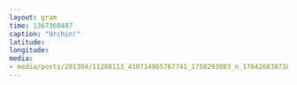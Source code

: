 ```yaml
---
layout: gram
time: 1367368487
caption: "Urchin!"
latitude: 
longitude: 
media:
- media/posts/201304/11288113_410714965767741_1758293083_n_17842683871000351.jpg
---
```

